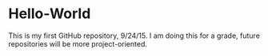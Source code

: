 # Hello-World
This is my first GitHub repository, 9/24/15. I am doing this for a grade, future repositories will be more project-oriented.
